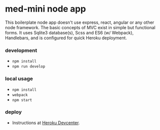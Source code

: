 # med-mini node app

This boilerplate node app doesn't use express, react, angular or any other node framework. The basic concepts of MVC exist in simple but functional forms. It uses Sqlite3 database(s), Scss and ES6 (w/ Webpack), Handlebars, and is configured for quick Heroku deployment.


### **development** ###

- `npm install`
- `npm run develop`

### **local usage** ###

- `npm install`
-  `webpack`
-  `npm start`

### **deploy** ###

- Instructions at [Heroku Devcenter](https://devcenter.heroku.com/articles/deploying-nodejs).

